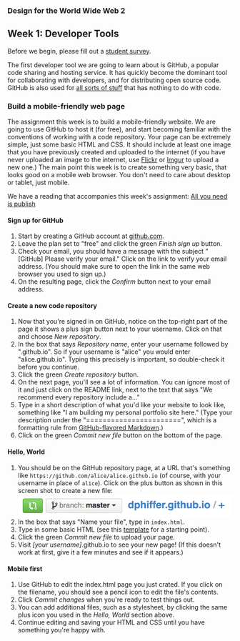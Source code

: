 ### Design for the World Wide Web 2
## Week 1: Developer Tools

Before we begin, please fill out a [student survey](https://docs.google.com/forms/d/1lMjTXflX3SHJvwfyvbkKLXRVmN0XgcdPijFT18zVDFg/edit).

The first developer tool we are going to learn about is GitHub, a popular code sharing and hosting service. It has quickly become the dominant tool for collaborating with developers, and for distributing open source code. GitHub is also used for [all sorts of stuff](http://www.ted.com/talks/clay_shirky_how_the_internet_will_one_day_transform_government) that has nothing to do with code.

### Build a mobile-friendly web page

The assignment this week is to build a mobile-friendly website. We are going to use GitHub to host it (for free), and start becoming familiar with the conventions of working with a code repository. Your page can be extremely simple, just some basic HTML and CSS. It should include at least one image that you have previously created and uploaded to the internet (if you have never uploaded an image to the internet, use [Flickr](https://flickr.com/) or [Imgur](https://imgur.com) to upload a new one.) The main point this week is to create something very basic, that looks good on a mobile web browser. You don't need to care about desktop or tablet, just mobile.

We have a reading that accompanies this week's assignment: [All you need is publish](https://medium.com/message/this-is-how-we-publish-b050172dcb05)

#### Sign up for GitHub

1. Start by creating a GitHub account at [github.com](https://github.com/).
2. Leave the plan set to "free" and click the green *Finish sign up* button.
3. Check your email, you should have a message with the subject "[GitHub] Please verify your email." Click on the link to verify your email address. (You should make sure to open the link in the same web browser you used to sign up.)
4. On the resulting page, click the *Confirm* button next to your email address.

#### Create a new code repository

1. Now that you're signed in on GitHub, notice on the top-right part of the page it shows a plus sign button next to your username. Click on that and choose *New repository*.
2. In the box that says *Repository name*, enter your username followed by ".github.io". So if your username is "alice" you would enter "alice.github.io". Typing this precisely is important, so double-check it before you continue.
3. Click the green *Create repository* button.
4. On the next page, you'll see a lot of information. You can ignore most of it and just click on the README link, next to the text that says "We recommend every repository include a..."
5. Type in a short description of what you'd like your website to look like, something like "I am building my personal portfolio site here." (Type your description under the "=======================", which is a formatting rule from [GitHub-flavored Markdown](https://help.github.com/articles/github-flavored-markdown).)
6. Click on the green *Commit new file* button on the bottom of the page.

#### Hello, World

1. You should be on the GitHub repository page, at a URL that's something like `https://github.com/alice/alice.github.io` (of course, with your username in place of `alice`). Click on the plus button as shown in this screen shot to create a new file:  
  ![Create a new file](img/new_file.png)
2. In the box that says "Name your file", type in `index.html`.
3. Type in some basic HTML (see this [template](template.html) for a starting point).
4. Click the green *Commit new file* to upload your page.
5. Visit *[your username]*.github.io to see your new page! (If this doesn't work at first, give it a few minutes and see if it appears.)

#### Mobile first

1. Use GitHub to edit the index.html page you just crated. If you click on the filename, you should see a pencil icon to edit the file's contents.
2. Click *Commit changes* when you're ready to test things out.
3. You can add additional files, such as a stylesheet, by clicking the same plus icon you used in the *Hello, World* section above.
4. Continue editing and saving your HTML and CSS until you have something you're happy with.
